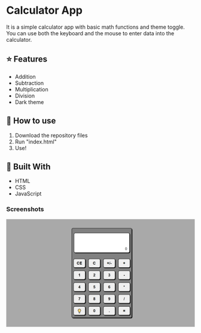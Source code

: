 # Calculator App

It is a simple calculator app with basic math functions and theme toggle. 
You can use both the keyboard and the mouse to enter data into the calculator.

## ⭐️ Features 

* Addition
* Subtraction
* Multiplication
* Division
* Dark theme

## 🚀 How to use 

1. Download the repository files
2. Run "index.html"
3. Use!

## 🔧 Built With

* HTML
* CSS
* JavaScript

### Screenshots

![Screenshot](screenshots/screenshot.png)

